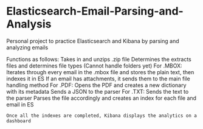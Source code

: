 # Elasticsearch-Email-Parsing-and-Analysis
Personal project to practice Elasticsearch and Kibana by parsing and analyzing emails

Functions as follows: 
    Takes in and unzips .zip file
    Determines the extracts files and determines file types (Cannot handle folders yet)
        For .MBOX:
            Iterates through every email in the .mbox file and stores the plain text, then indexes it in ES
            If an email has attachments, it sends them to the main file handling method
        For .PDF:
            Opens the PDF and creates a new dictionary with its metadata
            Sends a JSON to the parser
        For .TXT:
            Sends the text to the parser
    Parses the file accordingly and creates an index for each file and email in ES
    
    Once all the indexes are completed, Kibana displays the analytics on a dashboard

